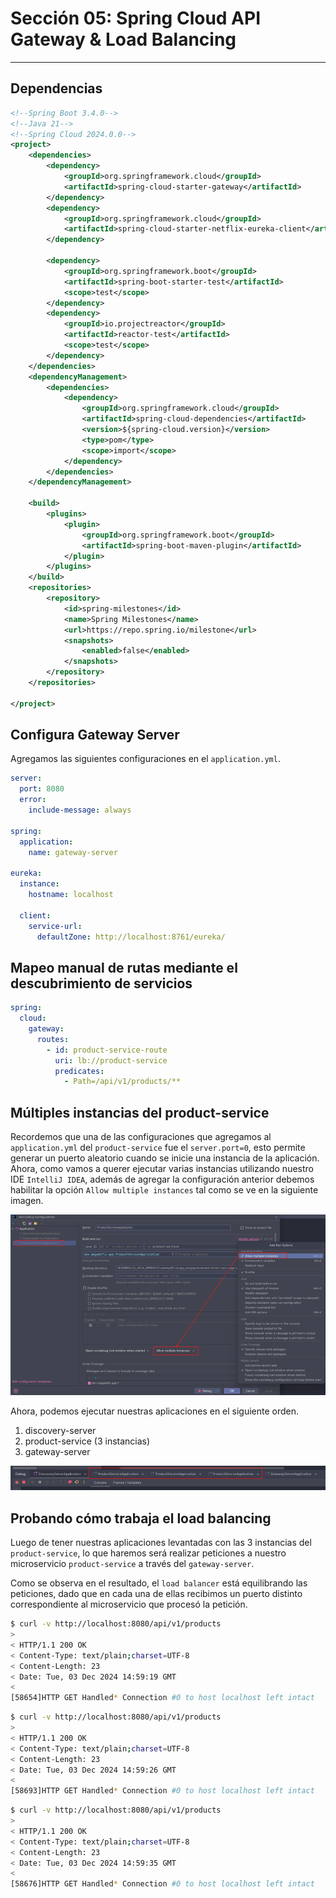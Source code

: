# Sección 05: Spring Cloud API Gateway & Load Balancing

---

## Dependencias

````xml
<!--Spring Boot 3.4.0-->
<!--Java 21-->
<!--Spring Cloud 2024.0.0-->
<project>
    <dependencies>
        <dependency>
            <groupId>org.springframework.cloud</groupId>
            <artifactId>spring-cloud-starter-gateway</artifactId>
        </dependency>
        <dependency>
            <groupId>org.springframework.cloud</groupId>
            <artifactId>spring-cloud-starter-netflix-eureka-client</artifactId>
        </dependency>

        <dependency>
            <groupId>org.springframework.boot</groupId>
            <artifactId>spring-boot-starter-test</artifactId>
            <scope>test</scope>
        </dependency>
        <dependency>
            <groupId>io.projectreactor</groupId>
            <artifactId>reactor-test</artifactId>
            <scope>test</scope>
        </dependency>
    </dependencies>
    <dependencyManagement>
        <dependencies>
            <dependency>
                <groupId>org.springframework.cloud</groupId>
                <artifactId>spring-cloud-dependencies</artifactId>
                <version>${spring-cloud.version}</version>
                <type>pom</type>
                <scope>import</scope>
            </dependency>
        </dependencies>
    </dependencyManagement>

    <build>
        <plugins>
            <plugin>
                <groupId>org.springframework.boot</groupId>
                <artifactId>spring-boot-maven-plugin</artifactId>
            </plugin>
        </plugins>
    </build>
    <repositories>
        <repository>
            <id>spring-milestones</id>
            <name>Spring Milestones</name>
            <url>https://repo.spring.io/milestone</url>
            <snapshots>
                <enabled>false</enabled>
            </snapshots>
        </repository>
    </repositories>

</project>
````

## Configura Gateway Server

Agregamos las siguientes configuraciones en el `application.yml`.

````yml
server:
  port: 8080
  error:
    include-message: always

spring:
  application:
    name: gateway-server

eureka:
  instance:
    hostname: localhost

  client:
    service-url:
      defaultZone: http://localhost:8761/eureka/
````

## Mapeo manual de rutas mediante el descubrimiento de servicios

````yml
spring:
  cloud:
    gateway:
      routes:
        - id: product-service-route
          uri: lb://product-service
          predicates:
            - Path=/api/v1/products/**
````

## Múltiples instancias del product-service

Recordemos que una de las configuraciones que agregamos al `application.yml` del `product-service` fue el
`server.port=0`, esto permite generar un puerto aleatorio cuando se inicie una instancia de la aplicación. Ahora, como
vamos a querer ejecutar varias instancias utilizando nuestro IDE `IntelliJ IDEA`, además de agregar la configuración
anterior debemos habilitar la opción `Allow multiple instances` tal como se ve en la siguiente imagen.

![01.png](assets/section-05/01.png)

Ahora, podemos ejecutar nuestras aplicaciones en el siguiente orden.

1. discovery-server
2. product-service (3 instancias)
3. gateway-server

![02.png](assets/section-05/02.png)

## Probando cómo trabaja el load balancing

Luego de tener nuestras aplicaciones levantadas con las 3 instancias del `product-service`, lo que haremos será realizar
peticiones a nuestro microservicio `product-service` a través del `gateway-server`.

Como se observa en el resultado, el `load balancer` está equilibrando las peticiones, dado que en
cada una de ellas recibimos un puerto distinto correspondiente al microservicio que procesó la petición.

````bash
$ curl -v http://localhost:8080/api/v1/products
>
< HTTP/1.1 200 OK
< Content-Type: text/plain;charset=UTF-8
< Content-Length: 23
< Date: Tue, 03 Dec 2024 14:59:19 GMT
<
[58654]HTTP GET Handled* Connection #0 to host localhost left intact
````

````bash
$ curl -v http://localhost:8080/api/v1/products
>
< HTTP/1.1 200 OK
< Content-Type: text/plain;charset=UTF-8
< Content-Length: 23
< Date: Tue, 03 Dec 2024 14:59:26 GMT
<
[58693]HTTP GET Handled* Connection #0 to host localhost left intact
````

````bash
$ curl -v http://localhost:8080/api/v1/products
>
< HTTP/1.1 200 OK
< Content-Type: text/plain;charset=UTF-8
< Content-Length: 23
< Date: Tue, 03 Dec 2024 14:59:35 GMT
<
[58676]HTTP GET Handled* Connection #0 to host localhost left intact
````
